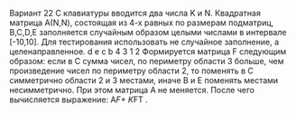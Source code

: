 Вариант 22
С клавиатуры вводится два числа K и N. Квадратная матрица А(N,N),
состоящая из 4-х равных по размерам подматриц, B,C,D,E заполняется
случайным образом целыми числами в интервале [-10,10].
Для тестирования использовать не случайное заполнение, а целенаправленное.
d e
c b
 4
3 1
 2
Формируется матрица F следующим образом:
если в С сумма чисел, по периметру области 3 больше, чем произведение чисел по периметру области 2,
то поменять в С симметрично области 2 и 3 местами, иначе В и Е поменять местами несимметрично.
При этом матрица А не меняется.
После чего вычисляется выражение: A*F+ K*FT .
